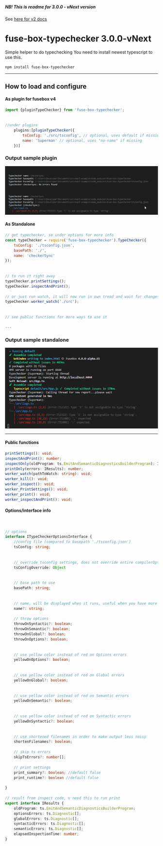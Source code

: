 ##### NB! This is readme for 3.0.0 - vNext version
See [here for v2 docs](https://github.com/fuse-box/fuse-box-typechecker/tree/dee2380a88b66704299b1c2e3345d935ca21f651)

# fuse-box-typechecker 3.0.0-vNext
Simple helper to do typechecking
You need to install newest typescript to use this.

```npm install fuse-box-typechecker```


---

## How to load and configure

#### As plugin for fusebox v4
```js
import {pluginTypeChecker} from 'fuse-box-typechecker';


//under plugins
    plugins:[pluginTypeChecker({
        tsConfig: './src/tsconfig', // optional, uses default if missing
        name: 'Superman' // optional, uses "no-name" if missing
    })]

```
### Output sample plugin
![Output sample](https://github.com/fuse-box/fuse-box-typechecker/raw/master/image/sampleNew4.png "Output sample")

#### As Standalone


```js
// get typechecker, se under options for more info
const typeChecker = require('fuse-box-typechecker').TypeChecker({
    tsConfig: './tsconfig.json',
    basePath: './',
    name: 'checkerSync'
});


// to run it right away
typeChecker.printSettings();
typeChecker.inspectAndPrint();

// or just run watch, it will now run in own tread and wait for changes
typeChecker.worker_watch('./src');


// see public functions for more ways to use it

---

```

### Output sample standalone
![Output sample](https://github.com/fuse-box/fuse-box-typechecker/raw/master/image/sampleNew3.png "Output sample")

---

#### Public functions

```ts
printSettings(): void;
inspectAndPrint(): number;
inspectOnly(oldProgram: ts.EmitAndSemanticDiagnosticsBuilderProgram): IResults;
printOnly(errors: IResults): number;
worker_watch(pathToWatch: string): void;
worker_kill(): void;
worker_inspect(): void;
worker_PrintSettings(): void;
worker_print(): void;
worker_inspectAndPrint(): void;

```


#### Options/interface info

```typescript


// options
interface ITypeCheckerOptionsInterface {
    //config file (compared to basepath './tsconfig.json')
    tsConfig: string; 

    
    // override tsconfig settings, does not override entire compilerOptions object, only parts you set
    tsConfigOverride: Object 
       
    
    // base path to use
    basePath: string; 
    
    
    // name, will be displayed when it runs, useful when you have more then 1 checker
    name?: string; 

    // throw options
    throwOnSyntactic?: boolean;
    throwOnSemantic?: boolean;
    throwOnGlobal?: boolean;
    throwOnOptions?: boolean;
       
    
    // use yellow color instead of red on Options errors
    yellowOnOptions?: boolean; 
    
    
    // use yellow color instead of red on Global errors
    yellowOnGlobal?: boolean; 
    
    
    // use yellow color instead of red on Semantic errors
    yellowOnSemantic?: boolean; 
    
    
    // use yellow color instead of red on Syntactic errors
    yellowOnSyntactic?: boolean; 
    
    
    // use shortened filenames in order to make output less noisy
    shortenFilenames?: boolean; 
    
    // skip ts errors
    skipTsErrors?: number[];

    // print settings
    print_summary?: boolean; //default false
    print_runtime?: boolean //default false
    
}

// result from inspect code, u need this to run print
export interface IResults {
    oldProgram: ts.EmitAndSemanticDiagnosticsBuilderProgram;
    optionsErrors: ts.Diagnostic[];
    globalErrors: ts.Diagnostic[];
    syntacticErrors: ts.Diagnostic[];
    semanticErrors: ts.Diagnostic[];
    elapsedInspectionTime: number;
}
```
